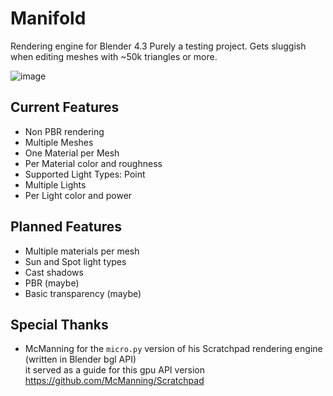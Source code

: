 # Manifold
 Rendering engine for Blender 4.3 Purely a testing project.
 Gets sluggish when editing meshes with ~50k triangles or more.

 ![image](https://github.com/user-attachments/assets/28011a1d-c4d0-4a4e-980e-f0b6f9f59823)


## Current Features
* Non PBR rendering
* Multiple Meshes
* One Material per Mesh
* Per Material color and roughness
* Supported Light Types: Point
* Multiple Lights
* Per Light color and power

## Planned Features
* Multiple materials per mesh
* Sun and Spot light types
* Cast shadows
* PBR (maybe)
* Basic transparency (maybe)

## Special Thanks
* McManning for the <code>micro.py</code> version of his Scratchpad rendering engine (written in Blender bgl API)<br/> 
  it served as a guide for this gpu API version<br/> 
  https://github.com/McManning/Scratchpad
